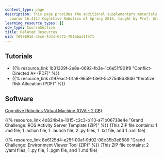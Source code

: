 ```yaml
---
content_type: page
description: This page provides the additional supplementary materials for the MIT
  course 16.412J Cognitive Robotics of Spring 2016, taught by Prof. Brian Williams.
learning_resource_types: []
ocw_type: CourseSection
title: Related Resources
uid: f699691d-a5ce-fd34-0372-701aba11f671
---
```


Tutorials
---------

*   {{% resource_link 1b31309f-2e8e-0692-fb3e-1c6e51f901f8 "Conflict-Directed A\* (PDF)" %}}
*   {{% resource_link d197eacf-01a8-9659-f3e0-5c275d9d3946 "Iterative Risk Allocation (PDF)" %}}

Software
--------

[Cognitive Robotics Virtual Machine (OVA - 2 GB)](/ans7870/16/16.412/s16/MIT16_412S16_cognitive_robotics_student_vm.ova)

{{% resource_link 4d824b4a-1015-c2c3-b110-a71b06738e4e "Grand Challenge: ROS Activity Server Template (ZIP)" %}} (This ZIP file contains: 1 .md file, 1 .action file, 1 .launch file, 2 .py files, 1 .txt file, and 1 .xml file)

{{% resource_link 8e6125d4-e25f-00af-9d02-08c35b3e8589 "Grand Challenge: Environment Viewer Tool (ZIP)" %}} (This ZIP file contains: 2 .yaml files, 1 .py file, 1 .pgm file, and 1 .md file)